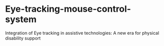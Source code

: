 # Eye-tracking-mouse-control-system
Integration of Eye tracking in assistive technologies: A new era for physical disability support
